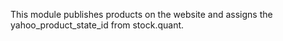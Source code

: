 This module publishes products on the website and assigns the
yahoo_product_state_id from stock.quant.
